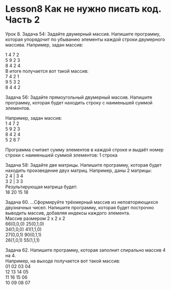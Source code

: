 # Lesson8  Как не нужно писать код. Часть 2

Урок 8. 
Задача 54: Задайте двумерный массив. Напишите программу, которая упорядочит по убыванию элементы каждой строки двумерного массива.
Например, задан массив:

1 4 7 2          
5 9 2 3         
8 4 2 4      
В итоге получается вот такой массив:    
7 4 2 1           
9 5 3 2          
8 4 4 2              

Задача 56: Задайте прямоугольный двумерный массив. Напишите программу, которая будет находить строку с наименьшей суммой элементов.      

Например, задан массив:        
1 4 7 2           
5 9 2 3          
8 4 2 4        
5 2 6 7         

Программа считает сумму элементов в каждой строке и выдаёт номер строки с наименьшей суммой элементов: 1 строка

Задача 58: Задайте две матрицы. Напишите программу, которая будет находить произведение двух матриц.
Например, даны 2 матрицы:       
2 4 | 3 4        
3 2 | 3 3        
Результирующая матрица будет:      
18 20
15 18

Задача 60. ...Сформируйте трёхмерный массив из неповторяющихся двузначных чисел. Напишите программу, которая будет построчно выводить массив, добавляя индексы каждого элемента.        
Массив размером 2 x 2 x 2         
66(0,0,0) 25(0,1,0)         
34(1,0,0) 41(1,1,0)       
27(0,0,1) 90(0,1,1)        
26(1,0,1) 55(1,1,1)        

Задача 62. Напишите программу, которая заполнит спирально массив 4 на 4.        
Например, на выходе получается вот такой массив:        
01 02 03 04            
12 13 14 05            
11 16 15 06         
10 09 08 07           
